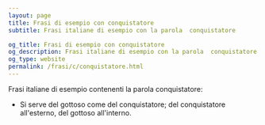 ```yaml
---
layout: page
title: Frasi di esempio con conquistatore 
subtitle: Frasi italiane di esempio con la parola  conquistatore

og_title: Frasi di esempio con conquistatore 
og_description: Frasi italiane di esempio con la parola  conquistatore
og_type: website
permalink: /frasi/c/conquistatore.html
---
```


Frasi italiane di esempio contenenti la parola conquistatore:


- Si serve del gottoso come del conquistatore; del conquistatore all'esterno, del gottoso all'interno.
